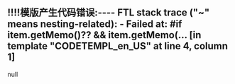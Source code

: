 !!!!模版产生代码错误:----
FTL stack trace ("~" means nesting-related):
	- Failed at: #if item.getMemo()?? && item.getMemo(...  [in template "CODETEMPL_en_US" at line 4, column 1]
----
null